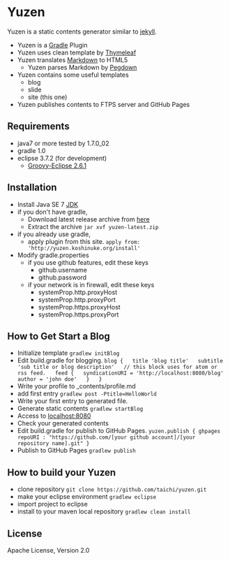 # Yuzen

Yuzen is a static contents generator similar to [jekyll](https://github.com/mojombo/jekyll).

* Yuzen is a [Gradle](http://gradle.org/) Plugin
* Yuzen uses clean template by [Thymeleaf](http://www.thymeleaf.org/)
* Yuzen translates [Markdown](http://daringfireball.net/projects/markdown/) to HTML5
    * Yuzen parses Markdown by [Pegdown](https://github.com/sirthias/pegdown/)
* Yuzen contains some useful templates
    * blog
    * slide
    * site (this one)
* Yuzen publishes contents to FTPS server and GitHub Pages


## Requirements
* java7 or more tested by 1.7.0_02
* gradle 1.0
* eclipse 3.7.2 (for development)
    * [Groovy-Eclipse 2.6.1](http://groovy.codehaus.org/Eclipse+Plugin)

## Installation
* Install Java SE 7 [JDK](http://www.oracle.com/technetwork/java/javase/downloads/)
* if you don't have gradle,
    * Download latest release archive from [here](https://github.com/taichi/yuzen/downloads)
    * Extract the archive
        `jar xvf yuzen-latest.zip`  
* if you already use gradle,
    * apply plugin from this site.
        `apply from: 'http://yuzen.koshinuke.org/install'`
* Modify gradle.properties
    * if you use github features, edit these keys
        * github.username
        * github.password
    * if your network is in firewall, edit these keys
        * systemProp.http.proxyHost
        * systemProp.http.proxyPort
        * systemProp.https.proxyHost
        * systemProp.https.proxyPort

## How to Get Start a Blog
* Initialize template
    `gradlew initBlog`  
* Edit build.gradle for blogging.
    `blog {  
         title 'blog title'  
         subtitle 'sub title or blog description'  
         // this block uses for atom or rss feed.  
         feed {  
             syndicationURI = 'http://localhost:8080/blog'  
             author = 'john doe'  
         }  
     }
    `  
* Write your profile to _contents/profile.md
* add first entry
    `gradlew post -Ptitle=HelloWorld`  
* Write your first entry to generated file.
* Generate static contents
    `gradlew startBlog`  
* Access to [localhost:8080](http://localhost:8080)
* Check your generated contents
* Edit build.gradle for publish to GitHub Pages.
    `yuzen.publish {
        ghpages repoURI : "https://github.com/[your github account]/[your repository name].git"
    }`  
* Publish to GitHub Pages
    `gradlew publish`  


## How to build your Yuzen
* clone repository
    `git clone https://github.com/taichi/yuzen.git`  
* make your eclipse environment
    `gradlew eclipse`  
* import project to eclipse
* install to your maven local repository
    `gradlew clean install`  

## License
Apache License, Version 2.0
